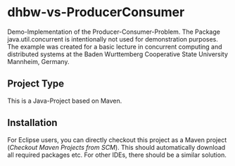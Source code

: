 # dhbw-vs-ProducerConsumer
Demo-Implementation of the Producer-Consumer-Problem. The Package java.util.concurrent is intentionally not used for demonstration purposes. The example was created for a basic lecture in concurrent computing and distributed systems at the Baden Wurttemberg Cooperative State University Mannheim, Germany. 

## Project Type 

This is a Java-Project based on Maven. 

## Installation 

For Eclipse users, you can directly checkout this project as a Maven project (_Checkout Maven Projects from SCM_). This should automatically download all required packages etc. For other IDEs, there should be a similar solution. 
